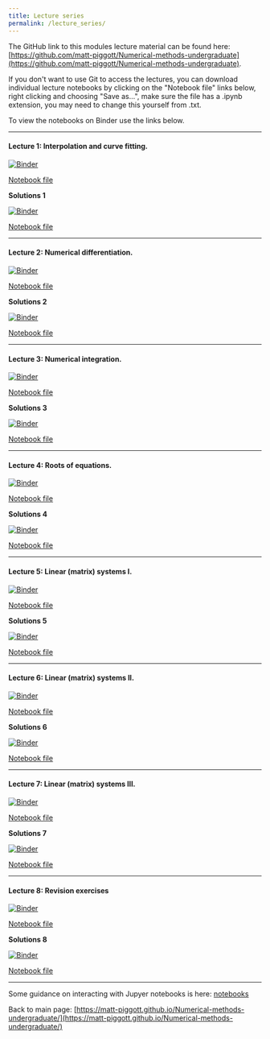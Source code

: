 ```yaml
---
title: Lecture series
permalink: /lecture_series/
---
```


The GitHub link to this modules lecture material can be found here:
[https://github.com/matt-piggott/Numerical-methods-undergraduate](https://github.com/matt-piggott/Numerical-methods-undergraduate).


If you don't want to use Git to access the lectures, you can download individual lecture notebooks by clicking on the "Notebook file" links below, right clicking and choosing "Save as...", make sure the file has a .ipynb extension, you may need to change this yourself from .txt.  

To view the notebooks on Binder use the links below.


---

#### Lecture 1: Interpolation and curve fitting.

[![Binder](https://mybinder.org/badge_logo.svg)](https://mybinder.org/v2/gh/matt-piggott/Numerical-methods-undergraduate/HEAD?filepath=notebook%2FLecture-1-Numerical-methods-1.ipynb)

[Notebook file](https://raw.githubusercontent.com/matt-piggott/Numerical-methods-undergraduate/master/notebook/Lecture-1-Numerical-methods-1.ipynb)

**Solutions 1**

[![Binder](https://mybinder.org/badge_logo.svg)](https://mybinder.org/v2/gh/matt-piggott/Numerical-methods-undergraduate/HEAD?filepath=notebook%2FLecture-2-Numerical-methods-1-Solutions.ipynb)

[Notebook file](https://raw.githubusercontent.com/matt-piggott/Numerical-methods-undergraduate/master/notebook/Lecture-1-Numerical-methods-1-Solutions.ipynb)

---

#### Lecture 2: Numerical differentiation.

[![Binder](https://mybinder.org/badge_logo.svg)](https://mybinder.org/v2/gh/matt-piggott/Numerical-methods-undergraduate/HEAD?filepath=notebook%2FLecture-1-Numerical-methods-1.ipynb)

[Notebook file](https://raw.githubusercontent.com/matt-piggott/Numerical-methods-undergraduate/master/notebook/Lecture-2-Numerical-methods-1.ipynb)

**Solutions 2**

[![Binder](https://mybinder.org/badge_logo.svg)](https://mybinder.org/v2/gh/matt-piggott/Numerical-methods-undergraduate/HEAD?filepath=notebook%2FLecture-2-Numerical-methods-1-Solutions.ipynb)

[Notebook file](https://raw.githubusercontent.com/matt-piggott/Numerical-methods-undergraduate/master/notebook/Lecture-2-Numerical-methods-1-Solutions.ipynb)

---

#### Lecture 3: Numerical integration.

[![Binder](https://mybinder.org/badge_logo.svg)](https://mybinder.org/v2/gh/matt-piggott/Numerical-methods-undergraduate/HEAD?filepath=notebook%2FLecture-3-Numerical-methods-1.ipynb)

[Notebook file](https://raw.githubusercontent.com/matt-piggott/Numerical-methods-undergraduate/master/notebook/Lecture-3-Numerical-methods-1.ipynb)

**Solutions 3**

[![Binder](https://mybinder.org/badge_logo.svg)](https://mybinder.org/v2/gh/matt-piggott/Numerical-methods-undergraduate/HEAD?filepath=notebook%2FLecture-3-Numerical-methods-1-Solutions.ipynb)

[Notebook file](https://raw.githubusercontent.com/matt-piggott/Numerical-methods-undergraduate/master/notebook/Lecture-3-Numerical-methods-1-Solutions.ipynb)

---

#### Lecture 4: Roots of equations.

[![Binder](https://mybinder.org/badge_logo.svg)](https://mybinder.org/v2/gh/matt-piggott/Numerical-methods-undergraduate/HEAD?filepath=notebook%2FLecture-4-Numerical-methods-1.ipynb)

[Notebook file](https://raw.githubusercontent.com/matt-piggott/Numerical-methods-undergraduate/master/notebook/Lecture-4-Numerical-methods-1.ipynb)

**Solutions 4**

[![Binder](https://mybinder.org/badge_logo.svg)](https://mybinder.org/v2/gh/matt-piggott/Numerical-methods-undergraduate/HEAD?filepath=notebook%2FLecture-4-Numerical-methods-1-Solutions.ipynb)

[Notebook file](https://raw.githubusercontent.com/matt-piggott/Numerical-methods-undergraduate/master/notebook/Lecture-4-Numerical-methods-1-Solutions.ipynb)

---

#### Lecture 5: Linear (matrix) systems I.

[![Binder](https://mybinder.org/badge_logo.svg)](https://mybinder.org/v2/gh/matt-piggott/Numerical-methods-undergraduate/HEAD?filepath=notebook%2FLecture-5-Numerical-methods-1.ipynb)

[Notebook file](https://raw.githubusercontent.com/matt-piggott/Numerical-methods-undergraduate/master/notebook/Lecture-5-Numerical-methods-1.ipynb)

**Solutions 5**

[![Binder](https://mybinder.org/badge_logo.svg)](https://mybinder.org/v2/gh/matt-piggott/Numerical-methods-undergraduate/HEAD?filepath=notebook%2FLecture-5-Numerical-methods-1-Solutions.ipynb)

[Notebook file](https://raw.githubusercontent.com/matt-piggott/Numerical-methods-undergraduate/master/notebook/Lecture-5-Numerical-methods-1-Solutions.ipynb)

---

#### Lecture 6: Linear (matrix) systems II.

[![Binder](https://mybinder.org/badge_logo.svg)](https://mybinder.org/v2/gh/matt-piggott/Numerical-methods-undergraduate/HEAD?filepath=notebook%2FLecture-6-Numerical-methods-1.ipynb)

[Notebook file](https://raw.githubusercontent.com/matt-piggott/Numerical-methods-undergraduate/master/notebook/Lecture-6-Numerical-methods-1.ipynb)

**Solutions 6**

[![Binder](https://mybinder.org/badge_logo.svg)](https://mybinder.org/v2/gh/matt-piggott/Numerical-methods-undergraduate/HEAD?filepath=notebook%2FLecture-6-Numerical-methods-1-Solutions.ipynb)

[Notebook file](https://raw.githubusercontent.com/matt-piggott/Numerical-methods-undergraduate/master/notebook/Lecture-6-Numerical-methods-1-Solutions.ipynb)

---

#### Lecture 7: Linear (matrix) systems III.

[![Binder](https://mybinder.org/badge_logo.svg)](https://mybinder.org/v2/gh/matt-piggott/Numerical-methods-undergraduate/HEAD?filepath=notebook%2FLecture-7-Numerical-methods-1.ipynb)

[Notebook file](https://raw.githubusercontent.com/matt-piggott/Numerical-methods-undergraduate/master/notebook/Lecture-7-Numerical-methods-1.ipynb)

**Solutions 7**

[![Binder](https://mybinder.org/badge_logo.svg)](https://mybinder.org/v2/gh/matt-piggott/Numerical-methods-undergraduate/HEAD?filepath=notebook%2FLecture-7-Numerical-methods-1-Solutions.ipynb)

[Notebook file](https://raw.githubusercontent.com/matt-piggott/Numerical-methods-undergraduate/master/notebook/Lecture-7-Numerical-methods-1-Solutions.ipynb)

---

#### Lecture 8: Revision exercises

[![Binder](https://mybinder.org/badge_logo.svg)](https://mybinder.org/v2/gh/matt-piggott/Numerical-methods-undergraduate/HEAD?filepath=notebook%2FLecture-8-Numerical-methods-1.ipynb)

[Notebook file](https://raw.githubusercontent.com/matt-piggott/Numerical-methods-undergraduate/master/notebook/Lecture-8-Numerical-methods-1.ipynb)

**Solutions 8**

[![Binder](https://mybinder.org/badge_logo.svg)](https://mybinder.org/v2/gh/matt-piggott/Numerical-methods-undergraduate/HEAD?filepath=notebook%2FLecture-8-Numerical-methods-1-Solutions.ipynb)

[Notebook file](https://raw.githubusercontent.com/matt-piggott/Numerical-methods-undergraduate/master/notebook/Lecture-8-Numerical-methods-1-Solutions.ipynb)

---

Some guidance on interacting with Jupyer notebooks is here: [notebooks](https://matt-piggott.github.io/Numerical-methods-undergraduate/notebooks/)


Back to main page: [https://matt-piggott.github.io/Numerical-methods-undergraduate/](https://matt-piggott.github.io/Numerical-methods-undergraduate/)
